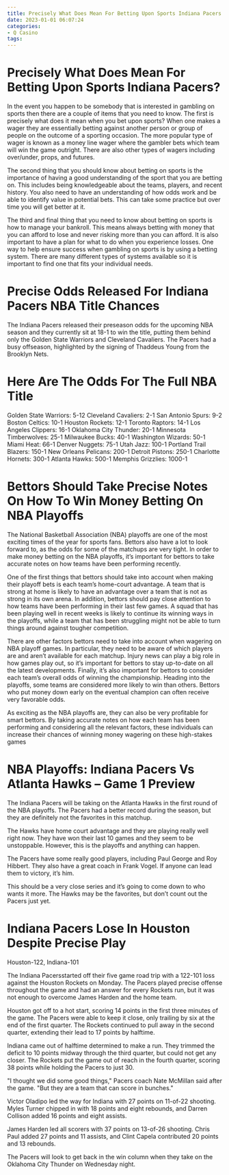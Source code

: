 ```yaml
---
title: Precisely What Does Mean For Betting Upon Sports Indiana Pacers
date: 2023-01-01 06:07:24
categories:
- Q Casino
tags:
---
```



#  Precisely What Does Mean For Betting Upon Sports Indiana Pacers?

In the event you happen to be somebody that is interested in gambling on sports then there are a couple of items that you need to know. The first is precisely what does it mean when you bet upon sports? When one makes a wager they are essentially betting against another person or group of people on the outcome of a sporting occasion. The more popular type of wager is known as a money line wager where the gambler bets which team will win the game outright. There are also other types of wagers including over/under, props, and futures.

The second thing that you should know about betting on sports is the importance of having a good understanding of the sport that you are betting on. This includes being knowledgeable about the teams, players, and recent history. You also need to have an understanding of how odds work and be able to identify value in potential bets. This can take some practice but over time you will get better at it.

The third and final thing that you need to know about betting on sports is how to manage your bankroll. This means always betting with money that you can afford to lose and never risking more than you can afford. It is also important to have a plan for what to do when you experience losses. One way to help ensure success when gambling on sports is by using a betting system. There are many different types of systems available so it is important to find one that fits your individual needs.

#  Precise Odds Released For Indiana Pacers NBA Title Chances

The Indiana Pacers released their preseason odds for the upcoming NBA season and they currently sit at 18-1 to win the title, putting them behind only the Golden State Warriors and Cleveland Cavaliers. The Pacers had a busy offseason, highlighted by the signing of Thaddeus Young from the Brooklyn Nets.

# Here Are The Odds For The Full NBA Title

Golden State Warriors: 5-12
Cleveland Cavaliers: 2-1
San Antonio Spurs: 9-2
Boston Celtics: 10-1
Houston Rockets: 12-1
Toronto Raptors: 14-1
Los Angeles Clippers: 16-1
Oklahoma City Thunder: 20-1
Minnesota Timberwolves: 25-1 
Milwaukee Bucks: 40-1 
Washington Wizards: 50-1 
Miami Heat: 66-1 
Denver Nuggets: 75-1 
Utah Jazz: 100-1 
Portland Trail Blazers: 150-1 
New Orleans Pelicans: 200-1 
Detroit Pistons: 250-1 
Charlotte Hornets: 300-1 
Atlanta Hawks: 500-1 
Memphis Grizzlies: 1000-1

#  Bettors Should Take Precise Notes On How To Win Money Betting On NBA Playoffs

The National Basketball Association (NBA) playoffs are one of the most exciting times of the year for sports fans. Bettors also have a lot to look forward to, as the odds for some of the matchups are very tight. In order to make money betting on the NBA playoffs, it’s important for bettors to take accurate notes on how teams have been performing recently.

One of the first things that bettors should take into account when making their playoff bets is each team’s home-court advantage. A team that is strong at home is likely to have an advantage over a team that is not as strong in its own arena. In addition, bettors should pay close attention to how teams have been performing in their last few games. A squad that has been playing well in recent weeks is likely to continue its winning ways in the playoffs, while a team that has been struggling might not be able to turn things around against tougher competition.

There are other factors bettors need to take into account when wagering on NBA playoff games. In particular, they need to be aware of which players are and aren’t available for each matchup. Injury news can play a big role in how games play out, so it’s important for bettors to stay up-to-date on all the latest developments. Finally, it’s also important for bettors to consider each team’s overall odds of winning the championship. Heading into the playoffs, some teams are considered more likely to win than others. Bettors who put money down early on the eventual champion can often receive very favorable odds.

As exciting as the NBA playoffs are, they can also be very profitable for smart bettors. By taking accurate notes on how each team has been performing and considering all the relevant factors, these individuals can increase their chances of winning money wagering on these high-stakes games

#  NBA Playoffs: Indiana Pacers Vs Atlanta Hawks – Game 1 Preview

The Indiana Pacers will be taking on the Atlanta Hawks in the first round of the NBA playoffs. The Pacers had a better record during the season, but they are definitely not the favorites in this matchup.

The Hawks have home court advantage and they are playing really well right now. They have won their last 10 games and they seem to be unstoppable. However, this is the playoffs and anything can happen.

The Pacers have some really good players, including Paul George and Roy Hibbert. They also have a great coach in Frank Vogel. If anyone can lead them to victory, it’s him.

This should be a very close series and it’s going to come down to who wants it more. The Hawks may be the favorites, but don’t count out the Pacers just yet.

#  Indiana Pacers Lose In Houston Despite Precise Play

Houston-122, Indiana-101

The Indiana Pacersstarted off their five game road trip with a 122-101 loss against the Houston Rockets on Monday. The Pacers played precise offense throughout the game and had an answer for every Rockets run, but it was not enough to overcome James Harden and the home team.

Houston got off to a hot start, scoring 14 points in the first three minutes of the game. The Pacers were able to keep it close, only trailing by six at the end of the first quarter. The Rockets continued to pull away in the second quarter, extending their lead to 17 points by halftime.

Indiana came out of halftime determined to make a run. They trimmed the deficit to 10 points midway through the third quarter, but could not get any closer. The Rockets put the game out of reach in the fourth quarter, scoring 38 points while holding the Pacers to just 30.

"I thought we did some good things," Pacers coach Nate McMillan said after the game. "But they are a team that can score in bunches."

Victor Oladipo led the way for Indiana with 27 points on 11-of-22 shooting. Myles Turner chipped in with 18 points and eight rebounds, and Darren Collison added 16 points and eight assists.

James Harden led all scorers with 37 points on 13-of-26 shooting. Chris Paul added 27 points and 11 assists, and Clint Capela contributed 20 points and 13 rebounds.

The Pacers will look to get back in the win column when they take on the Oklahoma City Thunder on Wednesday night.